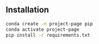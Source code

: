## Installation

```bash
conda create -n project-page pip
conda activate project-page
pip install -r requirements.txt
```

